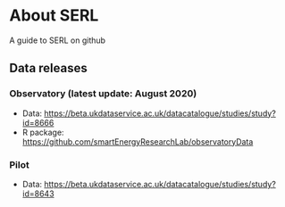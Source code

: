 # About SERL
A guide to SERL on github

## Data releases

### Observatory (latest update: August 2020)

 * Data: https://beta.ukdataservice.ac.uk/datacatalogue/studies/study?id=8666
 * R package: https://github.com/smartEnergyResearchLab/observatoryData

### Pilot

 * Data: https://beta.ukdataservice.ac.uk/datacatalogue/studies/study?id=8643
